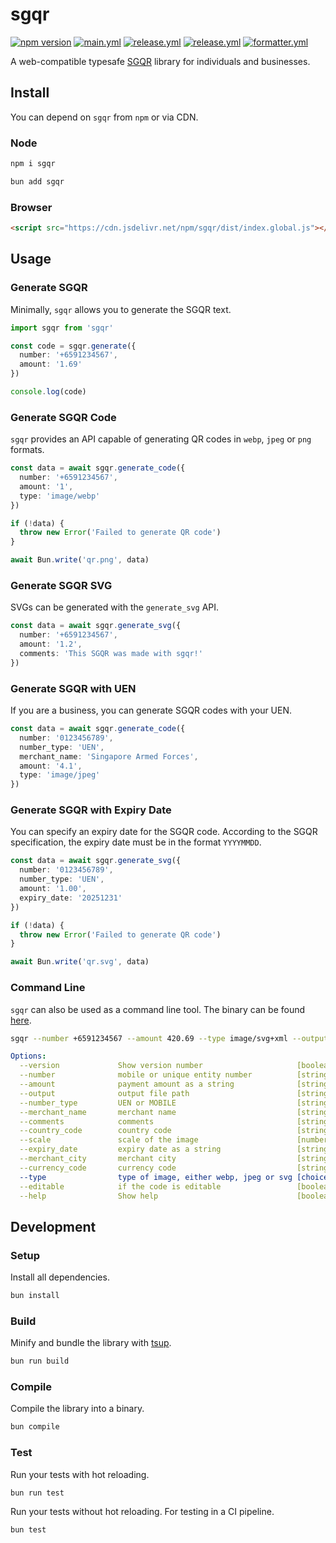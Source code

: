 # sgqr

[![npm version](https://badge.fury.io/js/sgqr.svg)](https://www.npmjs.com/package/sgqr)
[![main.yml](https://github.com/winstxnhdw/sgqr/actions/workflows/main.yml/badge.svg)](https://github.com/winstxnhdw/sgqr/actions/workflows/main.yml)
[![release.yml](https://github.com/winstxnhdw/sgqr/actions/workflows/release.yml/badge.svg)](https://github.com/winstxnhdw/sgqr/actions/workflows/release.yml)
[![release.yml](https://github.com/winstxnhdw/sgqr/actions/workflows/publish.yml/badge.svg)](https://github.com/winstxnhdw/sgqr/actions/workflows/publish.yml)
[![formatter.yml](https://github.com/winstxnhdw/sgqr/actions/workflows/formatter.yml/badge.svg)](https://github.com/winstxnhdw/sgqr/actions/workflows/formatter.yml)

A web-compatible typesafe [SGQR](https://www.mas.gov.sg/development/e-payments/sgqr) library for individuals and businesses.

## Install

You can depend on `sgqr` from `npm` or via CDN.

### Node

```bash
npm i sgqr
```

```bash
bun add sgqr
```

### Browser

```html
<script src="https://cdn.jsdelivr.net/npm/sgqr/dist/index.global.js"></script>
```

## Usage

### Generate SGQR

Minimally, `sgqr` allows you to generate the SGQR text.

```ts
import sgqr from 'sgqr'

const code = sgqr.generate({
  number: '+6591234567',
  amount: '1.69'
})

console.log(code)
```

### Generate SGQR Code

`sgqr` provides an API capable of generating QR codes in `webp`, `jpeg` or `png` formats.

```ts
const data = await sgqr.generate_code({
  number: '+6591234567',
  amount: '1',
  type: 'image/webp'
})

if (!data) {
  throw new Error('Failed to generate QR code')
}

await Bun.write('qr.png', data)
```

### Generate SGQR SVG

SVGs can be generated with the `generate_svg` API.

```ts
const data = await sgqr.generate_svg({
  number: '+6591234567',
  amount: '1.2',
  comments: 'This SGQR was made with sgqr!'
})
```

### Generate SGQR with UEN

If you are a business, you can generate SGQR codes with your UEN.

```ts
const data = await sgqr.generate_code({
  number: '0123456789',
  number_type: 'UEN',
  merchant_name: 'Singapore Armed Forces',
  amount: '4.1',
  type: 'image/jpeg'
})
```

### Generate SGQR with Expiry Date

You can specify an expiry date for the SGQR code. According to the SGQR specification, the expiry date must be in the format `YYYYMMDD`.

```ts
const data = await sgqr.generate_svg({
  number: '0123456789',
  number_type: 'UEN',
  amount: '1.00',
  expiry_date: '20251231'
})

if (!data) {
  throw new Error('Failed to generate QR code')
}

await Bun.write('qr.svg', data)
```

### Command Line

`sgqr` can also be used as a command line tool. The binary can be found [here](https://github.com/winstxnhdw/sgqr/releases/tag/latest).

```bash
sgqr --number +6591234567 --amount 420.69 --type image/svg+xml --output qr.svg
```

```yml
Options:
  --version             Show version number                     [boolean]
  --number              mobile or unique entity number          [string] [required]
  --amount              payment amount as a string              [string] [required]
  --output              output file path                        [string] [required]
  --number_type         UEN or MOBILE                           [string]
  --merchant_name       merchant name                           [string]
  --comments            comments                                [string]
  --country_code        country code                            [string]
  --scale               scale of the image                      [number]
  --expiry_date         expiry date as a string                 [string]
  --merchant_city       merchant city                           [string]
  --currency_code       currency code                           [string]
  --type                type of image, either webp, jpeg or svg [choices: "image/webp", "image/jpeg", "image/svg+xml"]
  --editable            if the code is editable                 [boolean]
  --help                Show help                               [boolean]
```

## Development

### Setup

Install all dependencies.

```bash
bun install
```

### Build

Minify and bundle the library with [tsup](https://github.com/egoist/tsup).

```bash
bun run build
```

### Compile

Compile the library into a binary.

```bash
bun compile
```

### Test

Run your tests with hot reloading.

```bash
bun run test
```

Run your tests without hot reloading. For testing in a CI pipeline.

```bash
bun test
```
